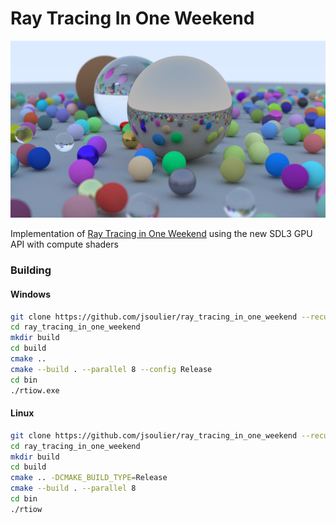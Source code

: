 # Ray Tracing In One Weekend

![](image.bmp)

Implementation of [Ray Tracing in One Weekend](https://raytracing.github.io/) using the new SDL3 GPU API with compute shaders

### Building

#### Windows

```bash
git clone https://github.com/jsoulier/ray_tracing_in_one_weekend --recurse-submodules
cd ray_tracing_in_one_weekend
mkdir build
cd build
cmake ..
cmake --build . --parallel 8 --config Release
cd bin
./rtiow.exe
```

#### Linux

```bash
git clone https://github.com/jsoulier/ray_tracing_in_one_weekend --recurse-submodules
cd ray_tracing_in_one_weekend
mkdir build
cd build
cmake .. -DCMAKE_BUILD_TYPE=Release
cmake --build . --parallel 8
cd bin
./rtiow
```